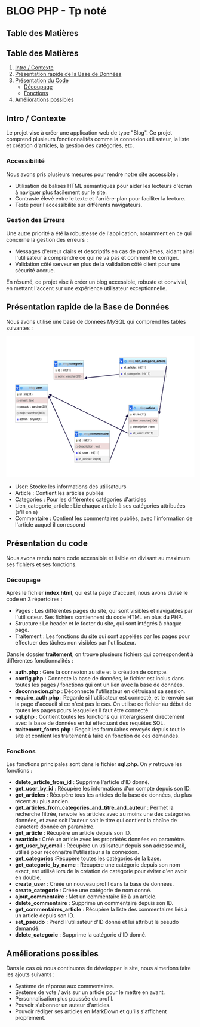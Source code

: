 # BLOG PHP - Tp noté
## Table des Matières
## Table des Matières

1. [Intro / Contexte](#intro--contexte)
2. [Présentation rapide de la Base de Données](#présentation-rapide-de-la-base-de-données)
3. [Présentation du Code](#présentation-du-code)
    - [Découpage](#découpage)
    - [Fonctions](#fonctions)
3. [Améliorations possibles](#améliorations-possibles)

## Intro / Contexte
Le projet vise à créer une application web de type "Blog". Ce projet comprend plusieurs fonctionnalités comme la connexion utilisateur, la liste et création d'articles, la gestion des catégories, etc.

### Accessibilité

Nous avons pris plusieurs mesures pour rendre notre site accessible :

- Utilisation de balises HTML sémantiques pour aider les lecteurs d'écran à naviguer plus facilement sur le site.
- Contraste élevé entre le texte et l'arrière-plan pour faciliter la lecture.
- Testé pour l'accessibilité sur différents navigateurs.

### Gestion des Erreurs

Une autre priorité a été la robustesse de l'application, notamment en ce qui concerne la gestion des erreurs :

- Messages d'erreur clairs et descriptifs en cas de problèmes, aidant ainsi l'utilisateur à comprendre ce qui ne va pas et comment le corriger.
- Validation côté serveur en plus de la validation côté client pour une sécurité accrue.

En résumé, ce projet vise à créer un blog accessible, robuste et convivial, en mettant l'accent sur une expérience utilisateur exceptionnelle.

## Présentation rapide de la Base de Données
Nous avons utilisé une base de données MySQL qui comprend les tables suivantes :

![Base de donée](./BD.png)

* User: Stocke les informations des utilisateurs
* Article : Contient les articles publiés
* Categories : Pour les différentes catégories d'articles
* Lien_categorie_article : Lie chaque article à ses catégories attribuées (s'il en a)
* Commentaire : Contient les commentaires publiés, avec l'information de l'article auquel il correspond

## Présentation du code
Nous avons rendu notre code accessible et lisible en divisant au maximum ses fichiers et ses fonctions.

### Découpage
Après le fichier **index.html**, qui est la page d'accueil, nous avons divisé le code en 3 répertoires :
* Pages : Les différentes pages du site, qui sont visibles et navigables par l'utilisateur. Ses fichiers contiennent du code HTML en plus du PHP.
* Structure : Le header et le footer du site, qui sont intégrés à chaque page.
* Traitement : Les fonctions du site qui sont appelées par les pages pour effectuer des tâches non visibles par l'utilisateur.

Dans le dossier **traitement**, on trouve plusieurs fichiers qui correspondent à différentes fonctionnalités :
* **auth.php** : Gère la connexion au site et la création de compte.
* **config.php** : Connecte la base de données, le fichier est inclus dans toutes les pages / fonctions qui ont un lien avec la base de données.
* **deconnexion.php** : Déconnecte l'utilisateur en détruisant sa session.
* **require_auth.php** : Regarde si l'utilisateur est connecté, et le renvoie sur la page d'accueil si ce n'est pas le cas. On utilise ce fichier au début de toutes les pages pours lesquelles il faut être connecté.
* **sql.php** : Contient toutes les fonctions qui interargissent directement avec la base de données en lui effectuant des requêtes SQL.
* **traitement_forms.php** : Reçoit les formulaires envoyés depuis tout le site et contient les traitement à faire en fonction de ces demandes.

### Fonctions
Les fonctions principales sont dans le fichier **sql.php**.
On y retrouve les fonctions :
* **delete_article_from_id** : Supprime l'article d'ID donné.
* **get_user_by_id** : Récupère les informations d'un compte depuis son ID.
* **get_articles** :  Récupère tous les articles de la base de données, du plus récent au plus ancien.
* **get_articles_from_categories_and_titre_and_auteur** : Permet la recherche filtrée, renvoie les articles avec au moins une des catégories données, et avec soit l'auteur soit le titre qui contient la chaîne de caractère donnée en paramètre.
* **get_article** : Récupère un article depuis son ID.
* **nvarticle** : Créé un article avec les propriétés données en paramètre.
* **get_user_by_email** : Récupère un utilisateur depuis son adresse mail, utilisé pour reconnaître l'utilisateur à la connexion.
* **get_categories** :Récupère toutes les catégories de la base.
* **get_categorie_by_name** : Récupère une catégorie depuis son nom exact, est utilisé lors de la création de catégorie pour éviter d'en avoir en double.
* **create_user** : Créée un nouveau profil dans la base de données.
* **create_categorie** : Créée une catégorie de nom donné.
* **ajout_commentaire** : Met un commentaire lié à un article.
* **delete_commentaire** : Supprime un commentaire depuis son ID.
* **get_commentaires_article** : Récupère la liste des commentaires liés à un article depuis son ID.
* **set_pseudo** : Prend l'utilisateur d'ID donné et lui attribut le pseudo demandé.
* **delete_categorie** : Supprime la catégorie d'ID donné.

## Améliorations possibles
Dans le cas où nous continuons de développer le site, nous aimerions faire les ajouts suivants :
* Système de réponse aux commentaires.
* Système de vote / avis sur un article pour le mettre en avant.
* Personnalisation plus poussée du profil.
* Pouvoir s'abonner un auteur d'articles.
* Pouvoir rédiger ses articles en MarkDown et qu'ils s'affichent proprement.